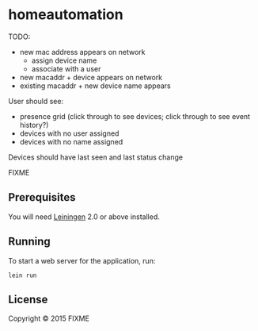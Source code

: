 # homeautomation

TODO:
- new mac address appears on network
  - assign device name
  - associate with a user
- new macaddr + device appears on network
- existing macaddr + new device name appears

User should see:
- presence grid (click through to see devices; click through to see event history?)
- devices with no user assigned
- devices with no name assigned

Devices should have last seen and last status change

FIXME

## Prerequisites

You will need [Leiningen][1] 2.0 or above installed.

[1]: https://github.com/technomancy/leiningen

## Running

To start a web server for the application, run:

    lein run

## License

Copyright © 2015 FIXME
